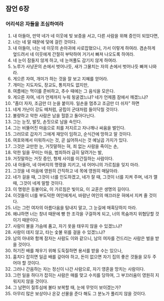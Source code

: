 ## 잠언 6장

### 어리석은 자들을 조심하여라
1. 내 아들아, 만약 네가 네 이웃에 빚 보증을 서고, 다른 사람을 위해 증인이 되었다면,
2. 너는 네 말 때문에 덫에 걸린 것이다.
3. 내 아들아, 너는 네 이웃의 손아귀에 사로잡혔으니, 가서 이렇게 하여라. 겸손하게 엎드려서 네 이웃에게 간절히 부탁하여 거기서 빠져 나오도록 하여라.
4. 네 눈이 잠들지 않게 하고, 네 눈꺼풀도 감기지 않게 하여라.
5. 노루가 사냥꾼의 손에서 벗어나듯, 새가 그물치는 자의 손에서 벗어나듯 빠져 나와라.
6. 게으른 자여, 개미가 하는 것을 잘 보고 지혜를 얻어라.
7. 개미는 지도자도, 장교도, 통치자도 없지만,
8. 여름에는 먹이를 준비하고, 추수 때에는 그 음식을 모은다.
9. 게으른 자여, 네가 언제까지 누워 뒹굴겠느냐? 네가 언제쯤 잠에서 깨겠느냐?
10. "좀더 자자, 조금만 더 눈을 붙이자. 일손을 멈추고 조금만 더 쉬자" 하면
11. 네게 가난이 강도 떼처럼, 궁핍이 군대처럼 들이닥칠 것이다.
12. 불량하고 악한 사람은 남을 헐뜯고 돌아다닌다.
13. 그는 눈짓, 발짓, 손짓으로 남을 속인다.
14. 그는 비뚤어진 마음으로 죄를 저지르고 자나깨나 싸움을 벌인다.
15. 그러므로 갑자기 그에게 재앙이 임하고, 순식간에 망하고 말 것이다.
16. 여호와께서 미워하시는 것, 곧 싫어하시는 것 예닐곱 가지가 있다.
17. 그것은 교만한 눈, 거짓말하는 혀, 죄 없는 사람을 죽이는 손,
18. 악한 일을 꾸미는 마음, 범죄하러 급히 달려가는 발,
19. 거짓말하는 거짓 증인, 형제 사이를 이간질하는 사람이다.
20. 내 아들아, 네 아버지의 명령을 지키고, 네 어머니의 가르침을 잊지 마라.
21. 그것을 네 마음에 영원히 간직하고 네 목에 영원히 매달아라.
22. 네가 걸을 때, 그것이 너를 인도하겠고, 네가 잘 때, 그것이 너를 지켜 주며, 네가 깰 때, 그것이 네게 말할 것이다.
23. 이 명령은 등불이요, 이 가르침은 빛이요, 이 교훈은 생명의 길이다.
24. 이것들이 너를 부도덕한 여인에게서, 바람난 여인의 매끄러운 혀에서 지켜 줄 것이다.
25. 너는 그런 여자의 아름다움을 탐내지 말고, 그 눈길에 매혹당하지 마라.
26. 왜냐하면 너는 창녀 때문에 빵 한 조각을 구걸하게 되고, 너의 목숨까지 위협당할 것이기 때문이다.
27. 사람이 불을 가슴에 품고, 자기 옷을 태우지 않을 수 있겠느냐?
28. 사람이 데지 않고, 타는 숯불 위를 걸을 수 있겠느냐?
29. 남의 아내와 함께 잠자는 사람도 이와 같으니, 남의 여자를 건드리는 사람은 벌을 받을 것이다.
30. 허기진 배를 채우기 위해 도둑질하면 용서를 받을 수는 있으나,
31. 훔치다 잡히면 일곱 배를 갚아야 하고, 돈이 없으면 자기 집의 좋은 것들을 모두 주어야 할 것이다.
32. 그러나 간음하는 자는 정신이 나간 사람으로, 자기 영혼을 망치는 사람이다.
33. 그런 일을 하다가 잡히는 사람은 매를 맞고 수치를 당하여, 그 부끄러움이 영원히 지워지지 않을 것이다.
34. 그 남편이 질투심에 불타 보복할 때, 눈에 무엇이 보이겠는가?
35. 아무리 많은 보상이나 온갖 선물을 준다 해도 그 분노가 풀리지 않을 것이다.